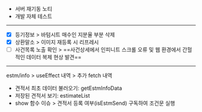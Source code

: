 - 서버 재기동 노티
- 개발 자체 테스트

***

- [x] 등기정보 > 바텀시트 매수인 지분율 부분 삭제
- [x] 상환말소 > 이미지 재등록 시 리프레시
- [ ] 사건목록 노출 확인 > ==사건상세에서 인피니트 스크롤 오류 및 웹 환경에서 간헐적인 데이터 복제 현상 발견==

***
estm/info > useEffect 내역 > 추가 fetch 내역
- 견적서 최초 데이터 불러오기: getEstmInfoData
- 저장된 견적서 보기: estimateList
- show 함수 이슈 > 견적서 등록 여부(isEstmSend) 구독하여 조건문 실행